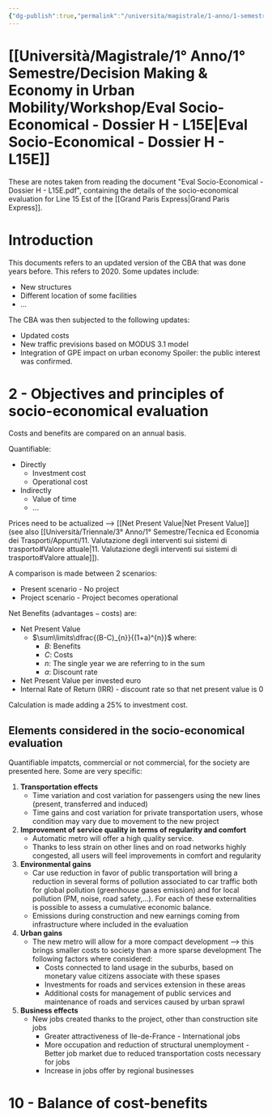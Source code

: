 ```yaml
---
{"dg-publish":true,"permalink":"/universita/magistrale/1-anno/1-semestre/decision-making-and-economy-in-urban-mobility/workshop/eval-socio-economical-dossier-h-l15-e/"}
---
```


# [[Università/Magistrale/1° Anno/1° Semestre/Decision Making & Economy in Urban Mobility/Workshop/Eval Socio-Economical - Dossier H - L15E\|Eval Socio-Economical - Dossier H - L15E]]

These are notes taken from reading the document "Eval Socio-Economical - Dossier H - L15E.pdf", containing the details of the socio-economical evaluation for Line 15 Est of the [[Grand Paris Express\|Grand Paris Express]].

# Introduction

This documents refers to an updated version of the CBA that was done years before. This refers to 2020. Some updates include:
- New structures
- Different location of some facilities
- ...

The CBA was then subjected to the following updates:
- Updated costs
- New traffic previsions based on MODUS 3.1 model
- Integration of GPE impact on urban economy
Spoiler: the public interest was confirmed.

# 2 - Objectives and principles of socio-economical evaluation

Costs and benefits are compared on an annual basis.

Quantifiable:
- Directly
	- Investment cost
	- Operational cost
- Indirectly
	- Value of time
	- ...


Prices need to be actualized --> [[Net Present Value\|Net Present Value]] (see also [[Università/Triennale/3° Anno/1° Semestre/Tecnica ed Economia dei Trasporti/Appunti/11. Valutazione degli interventi sui sistemi di trasporto#Valore attuale\|11. Valutazione degli interventi sui sistemi di trasporto#Valore attuale]]).

A comparison is made between 2 scenarios:
- Present scenario - No project
- Project scenario - Project becomes operational

Net Benefits ($\text{advantages} - \text{costs}$) are:
- Net Present Value
	- $\sum\limits\dfrac{(B-C)_{n}}{(1+a)^{n}}$ where:
		- $B:$ Benefits
		- $C:$ Costs
		- $n:$ The single year we are referring to in the sum
		- $a:$ Discount rate
- Net Present Value per invested euro
- Internal Rate of Return (IRR) - discount rate so that net present value is 0

Calculation is made adding a 25% to investment cost.

## Elements considered in the socio-economical evaluation

Quantifiable impatcts, commercial or not commercial, for the society are presented here. Some are very specific:
1. **Transportation effects**
	- Time variation and cost variation for passengers using the new lines (present, transferred and induced)
	- Time gains and cost variation for private transportation users, whose condition may vary due to movement to the new project
2. **Improvement of service quality in terms of regularity and comfort**
	- Automatic metro will offer a high quality service.
	- Thanks to less strain on other lines and on road networks highly congested, all users will feel improvements in comfort and regularity
3. **Environmental gains**
	- Car use reduction in favor of public transportation will bring a reduction in several forms of pollution associated to car traffic both for global pollution (greenhouse gases emission) and for local pollution (PM, noise, road safety,...). For each of these externalities is possible to assess a cumulative economic balance.
	- Emissions during construction and new earnings coming from infrastructure where included in the evaluation
4. **Urban gains**
	- The new metro will allow for a more compact development --> this brings smaller costs to society than a more sparse development The following factors where considered:
		- Costs connected to land usage in the suburbs, based on monetary value citizens associate with these spases
		- Investments for roads and services extension in these areas
		- Additional costs for management of public services and maintenance of roads and services caused by urban sprawl
5. **Business effects** 
	- New jobs created thanks to the project, other than construction site jobs
		- Greater attractiveness of Ile-de-France - International jobs
		- More occupation and reduction of structural unemployment - Better job market due to reduced transportation costs necessary for jobs
		- Increase in jobs offer by regional businesses

# 10 - Balance of cost-benefits

